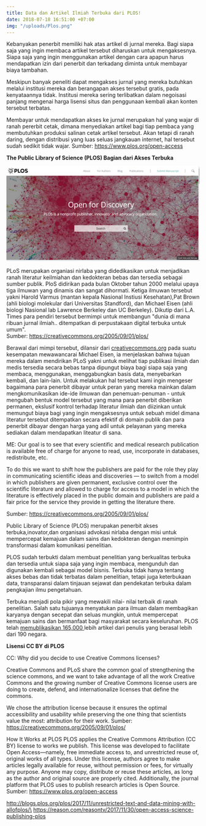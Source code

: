 ```yaml
---
title: Data dan Artikel Ilmiah Terbuka dari PLOS!
date: 2018-07-18 16:51:00 +07:00
img: "/uploads/Plos.png"
---
```


Kebanyakan penerbit memiliki hak atas artikel di jurnal mereka. Bagi siapa saja yang ingin membaca artikel tersebut diharuskan untuk mengaksesnya. Siapa saja yang ingin menggunakan artikel dengan cara apapun harus mendapatkan izin dari penerbit dan terkadang diminta untuk membayar biaya tambahan.

Meskipun banyak peneliti dapat mengakses jurnal yang mereka butuhkan melalui institusi mereka dan berangapan akses tersebut gratis, pada kenyataannya tidak. Institusi mereka sering terlibatkan dalam negoisasi panjang mengenai harga lisensi situs dan penggunaan kembali akan konten tersebut terbatas.

Membayar untuk mendapatkan akses ke jurnal merupakan hal yang wajar di ranah pererbit cetak, dimana menyediakan artikel bagi tiap pembaca yang membutuhkan produksi salinan cetak artikel tersebut. Akan tetapi di ranah daring, dengan distribusi yang luas seluas jangkauan internet, hal tersebut sudah sedikit tidak wajar.
Sumber: https://www.plos.org/open-access

**The Public Library of Science (PLOS) Bagian dari Akses Terbuka**

![Plos.png](/uploads/Plos.png)

PLoS merupakan organiasi nirlaba yang didedikasikan untuk menjadikan ranah literatur keilmiahan dan kedokteran bebas dan tersedia sebagai sumber publik. PloS didirikan pada bulan Oktober tahun 2000 melalui upaya tiga ilmuwan yang dinamis dan sangat dihormati. Ketiga ilmuwan tersebut yakni Harold Varmus (mantan kepala Nasional Instiusi Kesehatan),Pat Brown (ahli biologi molekular dari Universitas Standford), dan Michael Eisen (ahli biologi Nasional lab Lawrence Berkeley dan UC Berkeley). Dikutip dari L.A. Times para pendiri tersebut bermimpi untuk membangun "dunia di mana ribuan jurnal ilmiah.. ditempatkan di perpustakaan digital terbuka untuk umum".\
Sumber: https://creativecommons.org/2005/09/01/plos/

Berawal dari mimpi tersebut, dilansir dari [creativecommons.org](https://creativecommons.org/2005/09/01/plos/) pada suatu kesempatan mewawancarai Michael Eisen, ia  menjelaskan bahwa tujuan mereka dalam mendirikan PLoS yakni untuk melihat tiap publikasi ilmiah dan medis tersedia secara bebas tanpa dipungut biaya bagi siapa saja yang membaca, menggunakan, menggabungkan basis data, menyebarkan kembali, dan lain-lain. Untuk melakukan hal tersebut kami ingin mengeser bagaimana para penerbit dibayar untuk peran yang mereka mainkan dalam mengkomunikasikan ide-ide ilmuwan dan penemuan-penuman - untuk mengubah bentuk model tersebut yang mana para penerbit diberikan permanen, ekslusif kontrol terhadap literatur ilmiah dan diizinkan untuk memungut biaya bagi yang ingin mengaksesnya untuk sebuah midel dimana literatur tersebut ditempatkan secara efektif di domain publik dan para penerbit dibayar dengan harga yang adil untuk pelayanan yang mereka sediakan dalam mendapatkan liteatur di sana.

ME: Our goal is to see that every scientific and medical research publication is available free of charge for anyone to read, use, incorporate in databases, redistribute, etc.

To do this we want to shift how the publishers are paid for the role they play in communicating scientific ideas and discoveries — to switch from a model in which publishers are given permanent, exclusive control over the scientific literature and allowed to charge for access to a model in which the literature is effectively placed in the public domain and publishers are paid a fair price for the service they provide in getting the literature there.

Sumber: https://creativecommons.org/2005/09/01/plos/

Public Library of Science (PLOS) merupakan penerbit akses terbuka,inovator,dan organisasi advokasi nirlaba dengan misi untuk mempercepat kemajuan dalam sains dan kedokteran dengan memimpin transformasi dalam komunikasi penelitian.

PLOS sudah terbukti dalam membuat penelitian yang berkualitas terbuka dan tersedia untuk siapa saja yang ingin membaca, mengunduh dan digunakan kembali sebagai model bisnis. Terbuka tidak hanya tentang akses bebas dan tidak terbatas dalam penelitian, tetapi juga keterbukaan data, transparansi dalam tinjauan sejawat dan pendekatan terbuka dalam pengkajian ilmu pengetahuan.

Terbuka menjadi pola pikir yang mewakili nilai- nilai terbaik di ranah penelitian. Salah satu tujuanya menyatukan para ilmuan dalam membagikan karyanya dengan secepat dan seluas mungkin, untuk mempercepat kemajuan sains dan bermanfaat bagi masyarakat secara keseluruhan. PLOS telah [memublikasikan 165,000 ](https://www.plos.org/history)lebih artikel dari penulis yang berasal lebih dari 190 negara.

**Lisensi CC BY di PLOS**

CC: Why did you decide to use Creative Commons licenses?

Creative Commons and PLoS share the common goal of strengthening the science commons, and we want to take advantage of all the work Creative Commons and the growing number of Creative Commons license users are doing to create, defend, and internationalize licenses that define the commons.

We chose the attribution license because it ensures the optimal accessibility and usability while preserving the one thing that scientists value the most: attribution for their work.
Sumber: https://creativecommons.org/2005/09/01/plos/

How It Works at PLOS
PLOS applies the Creative Commons Attribution (CC BY) license to works we publish. This license was developed to facilitate Open Access—namely, free immediate access to, and unrestricted reuse of, original works of all types. Under this license, authors agree to make articles legally available for reuse, without permission or fees, for virtually any purpose. Anyone may copy, distribute or reuse these articles, as long as the author and original source are properly cited. Additionally, the journal platform that PLOS uses to publish research articles is Open Source.
Sumber: https://www.plos.org/open-access

http://blogs.plos.org/plos/2017/11/unrestricted-text-and-data-mining-with-allofplos/\
https://reason.com/reasontv/2017/11/30/open-access-science-publishing-plos